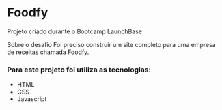# Foodfy

Projeto criado durante o Bootcamp LaunchBase

Sobre o desafio
Foi preciso construir um site completo para uma empresa de receitas chamada Foodfy.

<h3>Para este projeto foi utiliza as tecnologias:</h3>
<ul> 
    <li>HTML</li>
    <li>CSS</li>
    <li>Javascript</li>
</ul>